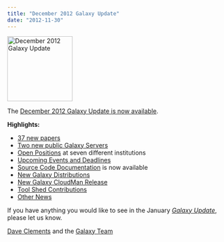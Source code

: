 ```yaml
---
title: "December 2012 Galaxy Update"
date: "2012-11-30"
---
```

<div class='right'><a href='/galaxy-updates/2012-12/'><img src="/src/images/logos/GalaxyUpdate200.png" alt="December 2012 Galaxy Update" width=150 /></a></div>

The [December 2012 Galaxy Update is now available](/galaxy-updates/2012-12/). 

**Highlights:**

* [37 new papers](/galaxy-updates/2012-12/#new-papers)
* [Two new public Galaxy Servers](/galaxy-updates/2012-12/#new-public-galaxy-servers)
* [Open Positions](/galaxy-updates/2012-12/#whos-hiring) at seven different institutions
* [Upcoming Events and Deadlines](/galaxy-updates/2012-12/#upcoming-events-and-deadlines)
* [Source Code Documentation](/galaxy-updates/2012-12/#source-code-documentation) is now available
* [New Galaxy Distributions](/galaxy-updates/2012-12/#new-galaxy-distributions)
* [New Galaxy CloudMan Release](/galaxy-updates/2012-12/#new-galaxy-cloudman-release)
* [Tool Shed Contributions](/galaxy-updates/2012-12/#toolshed-contributions)
* [Other News](/galaxy-updates/2012-12/#other-news)

If you have anything you would like to see in the January *[Galaxy Update](/galaxy-updates/)*, please let us know.

[Dave Clements](/people/dave-clements/) and the [Galaxy Team](/galaxy-team/)
